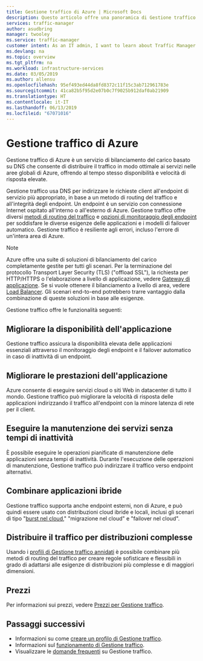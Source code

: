 ```yaml
---
title: Gestione traffico di Azure | Microsoft Docs
description: Questo articolo offre una panoramica di Gestione traffico di Azure. È possibile scoprire se si tratta della scelta giusta per il bilanciamento del carico del traffico utente per l'applicazione specifica.
services: traffic-manager
author: asudbring
manager: twooley
ms.service: traffic-manager
customer intent: As an IT admin, I want to learn about Traffic Manager and what I can use it for.
ms.devlang: na
ms.topic: overview
ms.tgt_pltfrm: na
ms.workload: infrastructure-services
ms.date: 03/05/2019
ms.author: allensu
ms.openlocfilehash: 95ef493ed44da8fd8372c11f15c3ab712961783e
ms.sourcegitcommit: 41ca82b5f95d2e07b0c7f9025b912daf0ab21909
ms.translationtype: HT
ms.contentlocale: it-IT
ms.lasthandoff: 06/13/2019
ms.locfileid: "67071016"
---
```

# <a name="what-is-traffic-manager"></a>Gestione traffico di Azure
Gestione traffico di Azure è un servizio di bilanciamento del carico basato su DNS che consente di distribuire il traffico in modo ottimale ai servizi nelle aree globali di Azure, offrendo al tempo stesso disponibilità e velocità di risposta elevate.

Gestione traffico usa DNS per indirizzare le richieste client all'endpoint di servizio più appropriato, in base a un metodo di routing del traffico e all'integrità degli endpoint. Un endpoint è un servizio con connessione Internet ospitato all'interno o all'esterno di Azure. Gestione traffico offre diversi [metodi di routing del traffico](traffic-manager-routing-methods.md) e [opzioni di monitoraggio degli endpoint](traffic-manager-monitoring.md) per soddisfare le diverse esigenze delle applicazioni e i modelli di failover automatico. Gestione traffico è resiliente agli errori, incluso l'errore di un'intera area di Azure.

>[!NOTE]
> Azure offre una suite di soluzioni di bilanciamento del carico completamente gestite per tutti gli scenari. Per la terminazione del protocollo Transport Layer Security (TLS) ("offload SSL"), la richiesta per HTTP/HTTPS o l'elaborazione a livello di applicazione, vedere [Gateway di applicazione](../application-gateway/application-gateway-introduction.md). Se si vuole ottenere il bilanciamento a livello di area, vedere [Load Balancer](../load-balancer/load-balancer-overview.md). Gli scenari end-to-end potrebbero trarre vantaggio dalla combinazione di queste soluzioni in base alle esigenze.

Gestione traffico offre le funzionalità seguenti:

## <a name="increase-application-availability"></a>Migliorare la disponibilità dell'applicazione

Gestione traffico assicura la disponibilità elevata delle applicazioni essenziali attraverso il monitoraggio degli endpoint e il failover automatico in caso di inattività di un endpoint.
    
## <a name="improve-application-performance"></a>Migliorare le prestazioni dell'applicazione

Azure consente di eseguire servizi cloud o siti Web in datacenter di tutto il mondo. Gestione traffico può migliorare la velocità di risposta delle applicazioni indirizzando il traffico all'endpoint con la minore latenza di rete per il client.

## <a name="perform-service-maintenance-without-downtime"></a>Eseguire la manutenzione dei servizi senza tempi di inattività

È possibile eseguire le operazioni pianificate di manutenzione delle applicazioni senza tempi di inattività. Durante l'esecuzione delle operazioni di manutenzione, Gestione traffico può indirizzare il traffico verso endpoint alternativi.

## <a name="combine-hybrid-applications"></a>Combinare applicazioni ibride

Gestione traffico supporta anche endpoint esterni, non di Azure, e può quindi essere usato con distribuzioni cloud ibride e locali, inclusi gli scenari di tipo "[burst nel cloud](https://azure.microsoft.com/overview/what-is-cloud-bursting/)," "migrazione nel cloud" e "failover nel cloud".

## <a name="distribute-traffic-for-complex-deployments"></a>Distribuire il traffico per distribuzioni complesse

Usando i [profili di Gestione traffico annidati](traffic-manager-nested-profiles.md) è possibile combinare più metodi di routing del traffico per creare regole sofisticare e flessibili in grado di adattarsi alle esigenze di distribuzioni più complesse e di maggiori dimensioni.

## <a name="pricing"></a>Prezzi

Per informazioni sui prezzi, vedere [Prezzi per Gestione traffico](https://azure.microsoft.com/pricing/details/traffic-manager/).


## <a name="next-steps"></a>Passaggi successivi

- Informazioni su come [creare un profilo di Gestione traffico](traffic-manager-create-profile.md).
- Informazioni sul [funzionamento di Gestione traffico](traffic-manager-how-it-works.md).
- Visualizzare le [domande frequenti](traffic-manager-FAQs.md) su Gestione traffico.




